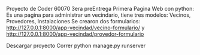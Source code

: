 Proyecto de Coder 60070 3era preEntrega
Primera Pagina Web con python: Es una pagina para administrar un vecindario, tiene tres modelos: Vecinos, Provedores, Instalaciones
Se crearon dos formularios: 
http://127.0.0.1:8000/app-vecindad/vecino-formulario/ 
y 
http://127.0.0.1:8000/app-vecindad/provedor-formulario

Descargar proyecto
Correr python manage.py runserver
